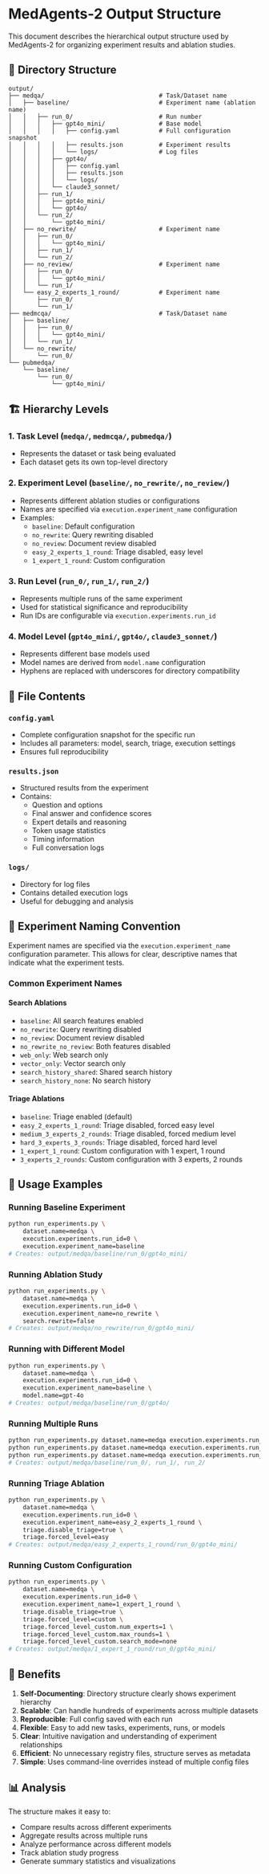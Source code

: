 # MedAgents-2 Output Structure

This document describes the hierarchical output structure used by MedAgents-2 for organizing experiment results and ablation studies.

## 📁 Directory Structure

```
output/
├── medqa/                                # Task/Dataset name
│   ├── baseline/                         # Experiment name (ablation name)
│   │   ├── run_0/                        # Run number
│   │   │   ├── gpt4o_mini/               # Base model
│   │   │   │   ├── config.yaml           # Full configuration snapshot
│   │   │   │   ├── results.json          # Experiment results
│   │   │   │   └── logs/                 # Log files
│   │   │   ├── gpt4o/
│   │   │   │   ├── config.yaml
│   │   │   │   ├── results.json
│   │   │   │   └── logs/
│   │   │   └── claude3_sonnet/
│   │   ├── run_1/
│   │   │   ├── gpt4o_mini/
│   │   │   └── gpt4o/
│   │   └── run_2/
│   │       └── gpt4o_mini/
│   ├── no_rewrite/                       # Experiment name
│   │   ├── run_0/
│   │   │   └── gpt4o_mini/
│   │   ├── run_1/
│   │   └── run_2/
│   ├── no_review/                        # Experiment name
│   │   ├── run_0/
│   │   │   └── gpt4o_mini/
│   │   └── run_1/
│   └── easy_2_experts_1_round/           # Experiment name
│       ├── run_0/
│       └── run_1/
├── medmcqa/                              # Task/Dataset name
│   ├── baseline/
│   │   ├── run_0/
│   │   │   └── gpt4o_mini/
│   │   └── run_1/
│   └── no_rewrite/
│       └── run_0/
└── pubmedqa/
    └── baseline/
        └── run_0/
            └── gpt4o_mini/
```

## 🏗️ Hierarchy Levels

### 1. **Task Level** (`medqa/`, `medmcqa/`, `pubmedqa/`)
- Represents the dataset or task being evaluated
- Each dataset gets its own top-level directory

### 2. **Experiment Level** (`baseline/`, `no_rewrite/`, `no_review/`)
- Represents different ablation studies or configurations
- Names are specified via `execution.experiment_name` configuration
- Examples:
  - `baseline`: Default configuration
  - `no_rewrite`: Query rewriting disabled
  - `no_review`: Document review disabled
  - `easy_2_experts_1_round`: Triage disabled, easy level
  - `1_expert_1_round`: Custom configuration

### 3. **Run Level** (`run_0/`, `run_1/`, `run_2/`)
- Represents multiple runs of the same experiment
- Used for statistical significance and reproducibility
- Run IDs are configurable via `execution.experiments.run_id`

### 4. **Model Level** (`gpt4o_mini/`, `gpt4o/`, `claude3_sonnet/`)
- Represents different base models used
- Model names are derived from `model.name` configuration
- Hyphens are replaced with underscores for directory compatibility

## 📄 File Contents

### `config.yaml`
- Complete configuration snapshot for the specific run
- Includes all parameters: model, search, triage, execution settings
- Ensures full reproducibility

### `results.json`
- Structured results from the experiment
- Contains:
  - Question and options
  - Final answer and confidence scores
  - Expert details and reasoning
  - Token usage statistics
  - Timing information
  - Full conversation logs

### `logs/`
- Directory for log files
- Contains detailed execution logs
- Useful for debugging and analysis

## 🔬 Experiment Naming Convention

Experiment names are specified via the `execution.experiment_name` configuration parameter. This allows for clear, descriptive names that indicate what the experiment tests.

### Common Experiment Names

#### Search Ablations
- `baseline`: All search features enabled
- `no_rewrite`: Query rewriting disabled
- `no_review`: Document review disabled
- `no_rewrite_no_review`: Both features disabled
- `web_only`: Web search only
- `vector_only`: Vector search only
- `search_history_shared`: Shared search history
- `search_history_none`: No search history

#### Triage Ablations
- `baseline`: Triage enabled (default)
- `easy_2_experts_1_round`: Triage disabled, forced easy level
- `medium_3_experts_2_rounds`: Triage disabled, forced medium level
- `hard_3_experts_3_rounds`: Triage disabled, forced hard level
- `1_expert_1_round`: Custom configuration with 1 expert, 1 round
- `3_experts_2_rounds`: Custom configuration with 3 experts, 2 rounds

## 🚀 Usage Examples

### Running Baseline Experiment
```bash
python run_experiments.py \
    dataset.name=medqa \
    execution.experiments.run_id=0 \
    execution.experiment_name=baseline
# Creates: output/medqa/baseline/run_0/gpt4o_mini/
```

### Running Ablation Study
```bash
python run_experiments.py \
    dataset.name=medqa \
    execution.experiments.run_id=0 \
    execution.experiment_name=no_rewrite \
    search.rewrite=false
# Creates: output/medqa/no_rewrite/run_0/gpt4o_mini/
```

### Running with Different Model
```bash
python run_experiments.py \
    dataset.name=medqa \
    execution.experiments.run_id=0 \
    execution.experiment_name=baseline \
    model.name=gpt-4o
# Creates: output/medqa/baseline/run_0/gpt4o/
```

### Running Multiple Runs
```bash
python run_experiments.py dataset.name=medqa execution.experiments.run_id=0 execution.experiment_name=baseline
python run_experiments.py dataset.name=medqa execution.experiments.run_id=1 execution.experiment_name=baseline
python run_experiments.py dataset.name=medqa execution.experiments.run_id=2 execution.experiment_name=baseline
# Creates: output/medqa/baseline/run_0/, run_1/, run_2/
```

### Running Triage Ablation
```bash
python run_experiments.py \
    dataset.name=medqa \
    execution.experiments.run_id=0 \
    execution.experiment_name=easy_2_experts_1_round \
    triage.disable_triage=true \
    triage.forced_level=easy
# Creates: output/medqa/easy_2_experts_1_round/run_0/gpt4o_mini/
```

### Running Custom Configuration
```bash
python run_experiments.py \
    dataset.name=medqa \
    execution.experiments.run_id=0 \
    execution.experiment_name=1_expert_1_round \
    triage.disable_triage=true \
    triage.forced_level=custom \
    triage.forced_level_custom.num_experts=1 \
    triage.forced_level_custom.max_rounds=1 \
    triage.forced_level_custom.search_mode=none
# Creates: output/medqa/1_expert_1_round/run_0/gpt4o_mini/
```

## 🎯 Benefits

1. **Self-Documenting**: Directory structure clearly shows experiment hierarchy
2. **Scalable**: Can handle hundreds of experiments across multiple datasets
3. **Reproducible**: Full config saved with each run
4. **Flexible**: Easy to add new tasks, experiments, runs, or models
5. **Clear**: Intuitive navigation and understanding of experiment relationships
6. **Efficient**: No unnecessary registry files, structure serves as metadata
7. **Simple**: Uses command-line overrides instead of multiple config files

## 📊 Analysis

The structure makes it easy to:
- Compare results across different experiments
- Aggregate results across multiple runs
- Analyze performance across different models
- Track ablation study progress
- Generate summary statistics and visualizations 